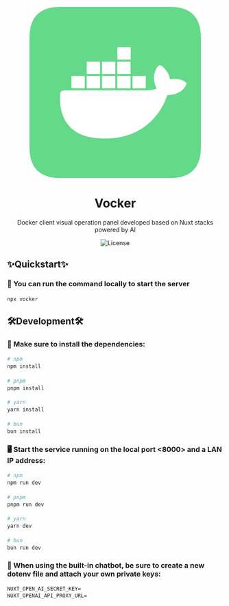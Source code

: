 <p align="center">
<img src="./public/docker-full.svg" alt="License" />
</p>


<h1 align="center">Vocker</h1>

<p align="center">Docker client visual operation panel developed based on Nuxt stacks powered by AI
</p>

<p align="center">
<img src="https://img.shields.io/badge/License-MIT-blue.svg" alt="License" />
</p>


## ✨Quickstart✨

### 🤤 You can run the command locally to start the server

``` bash
npx vocker
```

## 🛠️Development🛠️

### 🔗 Make sure to install the dependencies:

```bash
# npm
npm install

# pnpm
pnpm install

# yarn
yarn install

# bun
bun install
```

### 🖥️ Start the service running on the local port <8000> and a LAN IP address:

```bash
# npm
npm run dev

# pnpm
pnpm run dev

# yarn
yarn dev

# bun
bun run dev
```

### 🫡 When using the built-in chatbot, be sure to create a new dotenv file and attach your own private keys:

```
NUXT_OPEN_AI_SECRET_KEY=
NUXT_OPENAI_API_PROXY_URL=
```

